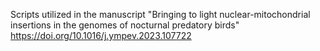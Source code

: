Scripts utilized in the manuscript "Bringing to light nuclear-mitochondrial insertions in the genomes of nocturnal predatory birds" 
https://doi.org/10.1016/j.ympev.2023.107722
